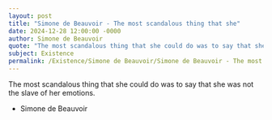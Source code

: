 ```yaml
---
layout: post
title: "Simone de Beauvoir - The most scandalous thing that she"
date: 2024-12-28 12:00:00 -0000
author: Simone de Beauvoir
quote: "The most scandalous thing that she could do was to say that she was not the slave of her emotions."
subject: Existence
permalink: /Existence/Simone de Beauvoir/Simone de Beauvoir - The most scandalous thing that she
---
```


The most scandalous thing that she could do was to say that she was not the slave of her emotions.

- Simone de Beauvoir
